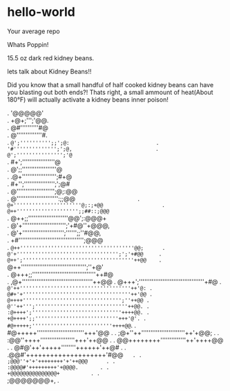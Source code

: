 # hello-world
Your average repo

Whats Poppin!

15.5 oz dark red kidney beans.

lets talk about Kidney Beans!!

Did you know that a small handful of half cooked kidney beans can have you blasting out both ends?!
Thats right, a small ammount of heat(About 180°F) will actually activate a kidney beans inner poison!

                                                 
.         '@@@@@'                                  
.       +@+;''';'@@.                               
.      @#''''''''''#@                              
.     @''''''''''''''#.                            
.   `@';'''''''''';;';@:                           
.   '#'''''''''''''';';@,                          
.   @';''''''''''''''';'@`                         
.  #+';''''''''''''''''''@                         
.  @';;'''''''''''''''''''@                        
. .@+''''''''''''''''''';#+@                       
. #+'';''''''''''''''''';';@#                      
. @''''''''''''''''''''';@;:@@                     
. @''''''''''''''''''''''':;;@@`                   
. @+''''''''''''''''''''''@;:;+@@                  
. @++'''''''''''''''''''';;##::;@@@`               
. @++;;''''''''''''''''''''''@@';:@@@+             
. @'+'''''''''''''''''''''''';'+#@''+@@@,          
. @'+''''''''''''''''''''''';'''''';;''#@@,        
. +#'''''''''''''''''''''''''''''''''''';@@@       
. `@++'''''''''''''''''''''''''''''''''''''@@;     
.  @'+''''''''''''''''''''''''''''''''';';'+#@@    
.  @++';''''''''''''''''''''''''''''''''''''++@@   
.  `@++'''''''''''''''''''''''''''''''''''';''+@'  
.   @+++;;'''''''''''''''''''''''''''''''''''++#@  
.   ,@+'''''''''''''''''''''''''''''''''''''''++@@ 
.    @+++';''''''''''''''''''''''''''''''''''''+#@ 
.    `@'++''''''''''''''''''''''''''''''''''''++'@:
.     @#+'+'''''''''''''''''''''''''''''''''''++'@@
.      @++++'''''''''''''''''''''''''''''''';''++@@
.       @''++''';''''''''''''''''''''''''''''''++@@.
.       :@++++';'''''''''''''''''''''''''''''++++@@.
.        +@++++';;'''''''''''''''''''''''''''+++'@'.
.         #@+++++;''''''''''''''''''''''''''++++@@`.
.          #@+++++''''''''''''''''''''''''''+++'@@ .
.           ;@+''++''''''''''''''''''''''''++'+@@; .
.            :@@''++++'''''''''''''''''''+++'++@@  .
.              @@++++++++''''''''''''''++'++++@@   .
.               @#@'++'+++++''''''''++++++'++@#    .
.                .@@#'++++++++++++++++++++'#@@`    .
.                  ;@@@''+'+'++++++++'+'++@@@      .
.                    :@@@@#'+++++++++'+@@@@.       .
.                       +@@@@@@@@@@@@@@@+          .
.                          `;@@@@@@@+,             .
